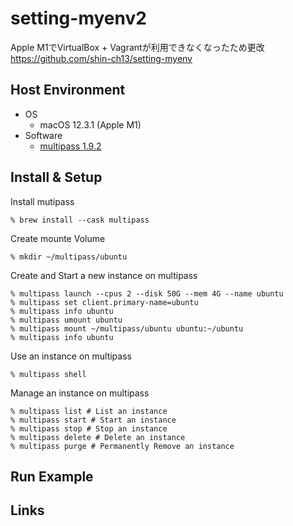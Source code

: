 # setting-myenv2

Apple M1でVirtualBox + Vagrantが利用できなくなったため更改
https://github.com/shin-ch13/setting-myenv

## Host Environment

* OS
  * macOS 12.3.1 (Apple M1)
* Software
  * [multipass 1.9.2](https://multipass.run/docs)

## Install & Setup

Install mutipass

```shell
% brew install --cask multipass
```

Create mounte Volume

```shell
% mkdir ~/multipass/ubuntu
```

Create and Start a new instance on multipass

```shell
% multipass launch --cpus 2 --disk 50G --mem 4G --name ubuntu
% multipass set client.primary-name=ubuntu
% multipass info ubuntu
% multipass umount ubuntu
% multipass mount ~/multipass/ubuntu ubuntu:~/ubuntu
% multipass info ubuntu
```

Use an instance on multipass

```shell
% multipass shell
```

Manage an instance on multipass

```shell
% multipass list # List an instance
% multipass start # Start an instance
% multipass stop # Stop an instance
% multipass delete # Delete an instance
% multipass purge # Permanently Remove an instance
```

## Run Example

## Links

